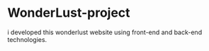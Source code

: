 # WonderLust-project
i developed this wonderlust  website using front-end and back-end  technologies.
